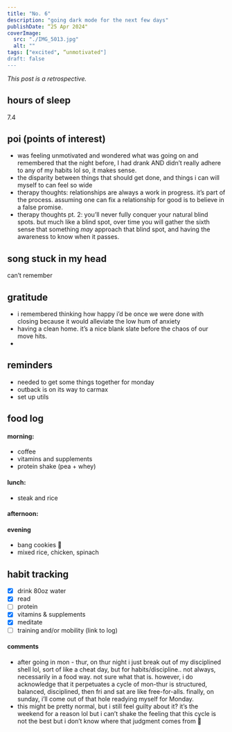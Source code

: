 ```yaml
---
title: "No. 6"
description: "going dark mode for the next few days"
publishDate: “25 Apr 2024"
coverImage:
  src: "./IMG_5013.jpg"
  alt: ""
tags: ["excited", “unmotivated"]
draft: false
---
```


_This post is a retrospective._

## hours of sleep

7.4

## poi (points of interest)

- was feeling unmotivated and wondered what was going on and remembered that the night before, I had drank AND didn’t really adhere to any of my habits lol so, it makes sense.
- the disparity between things that should get done, and things i can will myself to can feel so wide
- therapy thoughts: relationships are always a work in progress. it’s part of the process. assuming one can fix a relationship for good is to believe in a false promise.
- therapy thoughts pt. 2: you’ll never fully conquer your natural blind spots. but much like a blind spot, over time you will gather the sixth sense that something _may_ approach that blind spot, and having the awareness to know when it passes.

## song stuck in my head

can’t remember

## gratitude

- i remembered thinking how happy i’d be once we were done with closing because it would alleviate the low hum of anxiety
- having a clean home. it’s a nice blank slate before the chaos of our move hits.
-

## reminders

- needed to get some things together for monday
- outback is on its way to carmax
- set up utils

## food log

#### morning:

- coffee
- vitamins and supplements
- protein shake (pea + whey)

#### lunch:

- steak and rice

#### afternoon:

#### evening

- bang cookies 🤤
- mixed rice, chicken, spinach

## habit tracking

- [x] drink 80oz water
- [x] read
- [ ] protein
- [x] vitamins & supplements
- [x] meditate
- [ ] training and/or mobility (link to log)

#### comments

- after going in mon - thur, on thur night i just break out of my disciplined shell lol, sort of like a cheat day, but for habits/discipline.. not always, necessarily in a food way. not sure what that is. however, i do acknowledge that it perpetuates a cycle of mon-thur is structured, balanced, disciplined, then fri and sat are like free-for-alls. finally, on sunday, i’ll come out of that hole readying myself for Monday.
- this might be pretty normal, but i still feel guilty about it? it’s the weekend for a reason lol but i can’t shake the feeling that this cycle is not the best but i don’t know where that judgment comes from 🤔
